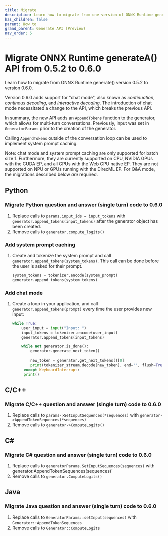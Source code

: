```yaml
---
title: Migrate
description: Learn how to migrate from one version of ONNX Runtime generate() API when there are breaking API changes
has_children: false
parent: How to
grand_parent: Generate API (Preview)
nav_order: 5
---
```


# Migrate ONNX Runtime generateA() API from 0.5.2 to 0.6.0

Learn how to migrate from ONNX Runtime generate() version 0.5.2 to version 0.6.0. 

Version 0.6.0 adds support for "chat mode", also known as _continuation_, _continous decoding_, and _interactive decoding_. The introduction of chat mode necessitated a change to the API, which breaks the previous API.

In summary, the new API adds an `AppendTokens` function to the generator, which allows for multi-turn conversations. Previously, input was set in `GeneratorParams` prior to the creation of the generator.

Calling `AppendTokens` outside of the conversation loop can be used to implement system prompt caching.

Note: chat mode and system prompt caching are only supported for batch size 1. Furthermore, they are currently supported on CPU, NVIDIA GPUs with the CUDA EP, and all GPUs with the Web GPU native EP. They are not supported on NPU or GPUs running with the DirecML EP. For Q&A mode, the migrations described below *are* required.

## Python

### Migrate Python question and answer (single turn) code to 0.6.0

1. Replace calls to `params.input_ids = input_tokens` with `generator.append_tokens(input_tokens)` after the generator object has been created.
2. Remove calls to `generator.compute_logits()`

### Add system prompt caching

1. Create and tokenize the system prompt and call `generator.append_tokens(system_tokens)`. This call can be done before the user is asked for their prompt.

   ```python
   system_tokens = tokenizer.encode(system_prompt)
   generator.append_tokens(system_tokens)
   ```

### Add chat mode

1. Create a loop in your application, and call `generator.append_tokens(prompt)` every time the user provides new input:
   
   ```python
   while True:
       user_input = input("Input: ")
       input_tokens = tokenizer.encode(user_input)
       generator.append_tokens(input_tokens)

       while not generator.is_done():
           generator.generate_next_token()

           new_token = generator.get_next_tokens()[0]
           print(tokenizer_stream.decode(new_token), end='', flush=True)
        except KeyboardInterrupt:
        print()
    ```

## C/C++ 

### Migrate C/C++ question and answer (single turn) code to 0.6.0

1. Replace calls to `params->SetInputSequences(*sequences)` with `generator->AppendTokenSequences(*sequences)`
2. Remove calls to `generator->ComputeLogits()`

## C#

### Migrate C# question and answer (single turn) code to 0.6.0

1. Replace calls to `generatorParams.SetInputSequences(sequences)` with generator.AppendTokenSequences(sequences)`
2. Remove calls to `generator.ComputeLogits()`

## Java

### Migrate Java question and answer (single turn) code to 0.6.0

1. Replace calls to `GeneratorParams::setInput(sequences)` with `Generator::AppendTokenSequences`
2. Remove calls to `Generator::ComputeLogits`